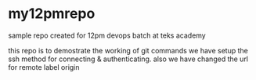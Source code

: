 # my12pmrepo
sample repo created for 12pm devops batch at teks academy

this repo is to demostrate the working of git commands
we have setup the ssh method for connecting & authenticating.
also we have changed the url for remote label origin
